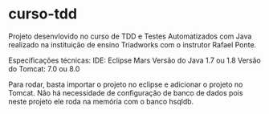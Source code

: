 # curso-tdd
Projeto desenvlovido no curso de TDD e Testes Automatizados com Java realizado na instituição de ensino Triadworks com o instrutor Rafael Ponte.

Especificações técnicas:
IDE: Eclipse Mars
Versão do Java 1.7 ou 1.8
Versão do Tomcat: 7.0 ou 8.0

Para rodar, basta importar o projeto no eclipse e adicionar o projeto no Tomcat. 
Não há necessidade de configuração de banco de dados pois neste projeto ele roda na memória com o banco hsqldb.
